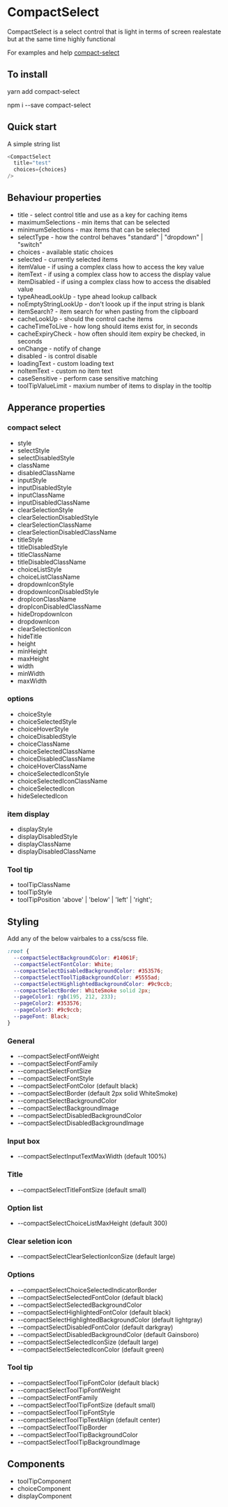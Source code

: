 # CompactSelect

CompactSelect is a select control that is light in terms of screen realestate but at the same time highly functional

For examples and help [compact-select](https://markgregg.github.io/CompactSelect/)

## To install

yarn add compact-select

npm i --save compact-select

## Quick start

A simple string list
```js
<CompactSelect
  title="test"
  choices={choices}
/>
```
## Behaviour properties

- title - select control title and use as a key for caching items
- maximumSelections - min items that can be selected
- minimumSelections - max items that can be selected
- selectType - how the control behaves "standard" | "dropdown" | "switch"
- choices - available static choices
- selected - currently selected items
- itemValue - if using a complex class how to access the key value
- itemText - if using a complex class how to access the display value
- itemDisabled - if using a complex class how to access the disabled value
- typeAheadLookUp - type ahead lookup callback
- noEmptyStringLookUp - don't loook up if the input string is blank
- itemSearch? - item search for when pasting from the clipboard
- cacheLookUp - should the control cache items
- cacheTimeToLive - how long should items exist for, in seconds
- cacheExpiryCheck - how often should item expiry be checked, in seconds
- onChange - notify of change
- disabled - is control disable
- loadingText - custom loading text
- noItemText - custom no item text
- caseSensitive - perform case sensitive matching
- toolTipValueLimit - maxium number of items to display in the tooltip

## Apperance properties

### compact select
- style
- selectStyle
- selectDisabledStyle
- className
- disabledClassName
- inputStyle
- inputDisabledStyle
- inputClassName
- inputDisabledClassName
- clearSelectionStyle
- clearSelectionDisabledStyle
- clearSelectionClassName
- clearSelectionDisabledClassName
- titleStyle
- titleDisabledStyle
- titleClassName
- titleDisabledClassName
- choiceListStyle
- choiceListClassName
- dropdownIconStyle
- dropdownIconDisabledStyle
- dropIconClassName
- dropIconDisabledClassName
- hideDropdownIcon
- dropdownIcon
- clearSelectionIcon
- hideTitle
- height
- minHeight
- maxHeight
- width
- minWidth
- maxWidth

### options
- choiceStyle
- choiceSelectedStyle
- choiceHoverStyle
- choiceDisabledStyle
- choiceClassName
- choiceSelectedClassName
- choiceDisabledClassName
- choiceHoverClassName
- choiceSelectedIconStyle
- choiceSelectedIconClassName
- choiceSelectedIcon
- hideSelectedIcon

### item display
- displayStyle
- displayDisabledStyle
- displayClassName
- displayDisabledClassName

### Tool tip
- toolTipClassName
- toolTipStyle
- toolTipPosition    'above' | 'below' | 'left' | 'right';

## Styling
Add any of the below vairbales to a css/scss file.

```css
:root {
  --compactSelectBackgroundColor: #14061F;
  --compactSelectFontColor: White;
  --compactSelectDisabledBackgroundColor: #353576;
  --compactSelectToolTipBackgroundColor: #5555ad;
  --compactSelectHighlightedBackgroundColor: #9c9ccb;
  --compactSelectBorder: WhiteSmoke solid 2px;
  --pageColor1: rgb(195, 212, 233);
  --pageColor2: #353576;
  --pageColor3: #9c9ccb;
  --pageFont: Black;
}
```

### General
- --compactSelectFontWeight
- --compactSelectFontFamily
- --compactSelectFontSize
- --compactSelectFontStyle
- --compactSelectFontColor    (default black)
- --compactSelectBorder   (default 2px solid WhiteSmoke)
- --compactSelectBackgroundColor
- --compactSelectBackgroundImage
- --compactSelectDisabledBackgroundColor
- --compactSelectDisabledBackgroundImage

### Input box
- --compactSelectInputTextMaxWidth (default 100%)

### Title 
- --compactSelectTitleFontSize  (default small)

### Option list
- --compactSelectChoiceListMaxHeight (default 300)

### Clear seletion icon
- --compactSelectClearSelectionIconSize  (default large)

### Options
- --compactSelectChoiceSelectedIndicatorBorder
- --compactSelectSelectedFontColor  (default black)
- --compactSelectSelectedBackgroundColor
- --compactSelectHighlightedFontColor   (default black)
- --compactSelectHighlightedBackgroundColor  (default lightgray)
- --compactSelectDisabledFontColor  (default darkgray)
- --compactSelectDisabledBackgroundColor   (default Gainsboro)
- --compactSelectSelectedIconSize  (default large)
- --compactSelectSelectedIconColor  (default green)

### Tool tip
- --compactSelectToolTipFontColor   (default black)
- --compactSelectToolTipFontWeight
- --compactSelectFontFamily
- --compactSelectToolTipFontSize (default small)
- --compactSelectToolTipFontStyle
- --compactSelectToolTipTextAlign  (default center)
- --compactSelectToolTipBorder
- --compactSelectToolTipBackgroundColor
- --compactSelectToolTipBackgroundImage

## Components
- toolTipComponent
- choiceComponent
- displayComponent